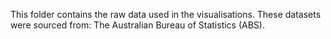 This folder contains the raw data used in the visualisations. These datasets were sourced from: The Australian Bureau of Statistics (ABS).
